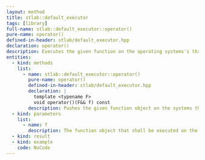 ```yaml
---
layout: method
title: stlab::default_executor
tags: [library]
full-name: stlab::default_executor::operator()
pure-name: operator()
defined-in-header: stlab/default_executor.hpp 
declaration: operator()
description: Executes the given function on the operating systems's thread pool.
entities:
  - kind: methods
    list:
      - name: stlab::default_executor::operator()
        pure-name: operator()
        defined-in-header: stlab/default_executor.hpp 
        declaration: |
          template <typename F> 
          void operator()(F&& f) const
        description: Pushes the given function object on the systems thread pool.
  - kind: parameters
    list:
      - name: f
        description: The function object that shall be executed on the thread pool.
  - kind: result
  - kind: example
    code: NoCode
---
```

